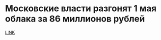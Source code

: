 # Московские власти разгонят 1 мая облака за 86 миллионов рублей



[LINK](https://varlamov.ru/1670868.html)